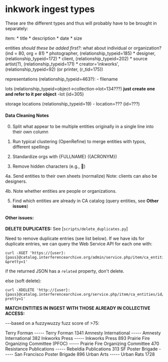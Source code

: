 inkwork ingest types
====================

These are the different types and thus will probably have to be brought in separately:

item:
	* title
	* description
	* date
	* size

entities *should these be added first?*: 
	what about individual or organization? (ind = 80, org = 81)
	* photographer, (relationship_typeid=185) 
	* designer, (relationship_typeid=172)
	* client, (relationship_typeid=202)
	* source artist(?), (relationship_typeid=171)
	* creator='inkworks', (relationship_typeid=92) (or printer, (r_tid=175))

representations (relationship_typeid=463?):
	- filename

lots (relationship_typeid=object->collection->lot=134???) **just create one and refer to it per object**
	-lot (id=305)

storage locations (relationship_typeid=19)
	- location=??? (id=???)


#### Data Cleaning Notes

0. Split what appear to be multiple entities originally in a single line into their own column

1. Run typical clustering (OpenRefine) to merge entities with typos, different spellings

2. Standardize orgs with {FULLNAME} ({ACRONYM})

3. Remove hidden characters (e.g., )

4a. Send entities to their own sheets (normalize) Note: clients can also be designers.

4b. Note whether entities are people or organizations.

5. Find which entities are already in CA catalog (query entities, see **Other issues**)



#### Other issues:

**DELETE DUPLICATES:** See [`scripts/delete_duplicates.py`]

Need to remove duplicate entries (see list below). If we have ids for duplicate entries, we can query the Web Service API for each one with:

    curl -XGET 'https://{user}:{pass}@catalog.interferencearchive.org/admin/service.php/item/ca_entities/id/{id}?&pretty=1'

if the returned JSON has a `related` property, don't delete.

else (soft delete):

    curl -XDELETE 'http://{user}:{pass}@catalog.interferencearchive.org/service.php/item/ca_entities/id/{id}?pretty=1'

**MATCH ENTITIES IN INGEST WITH THOSE ALREADY IN COLLECTIVE ACCESS:**

---based on a fuzzywuzzy fuzz score of >75:

Terry Forman ----- Terry Forman 1341
Amnesty International ----- Amnesty International 382
Inkworks Press ----- Inkworks Press 893
Prairie Fire Organizing Committee (PFOC) ----- Prairie Fire Organizing Committee 470
Resistance Publications ----- Rebeldia Publications 313
SF Poster Brigade ----- San Francisco Poster Brigade 896
Urban Arts ----- Urban Rats 1728
